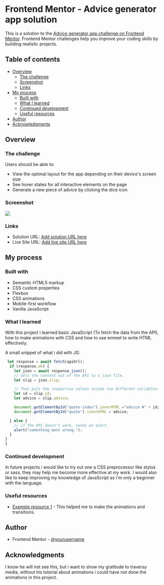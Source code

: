 # Frontend Mentor - Advice generator app solution

This is a solution to the [Advice generator app challenge on Frontend Mentor](https://www.frontendmentor.io/challenges/advice-generator-app-QdUG-13db). Frontend Mentor challenges help you improve your coding skills by building realistic projects.

## Table of contents

- [Overview](#overview)
  - [The challenge](#the-challenge)
  - [Screenshot](#screenshot)
  - [Links](#links)
- [My process](#my-process)
  - [Built with](#built-with)
  - [What I learned](#what-i-learned)
  - [Continued development](#continued-development)
  - [Useful resources](#useful-resources)
- [Author](#author)
- [Acknowledgments](#acknowledgments)


## Overview

### The challenge

Users should be able to:

- View the optimal layout for the app depending on their device's screen size
- See hover states for all interactive elements on the page
- Generate a new piece of advice by clicking the dice icon

### Screenshot

![](./images/screnshot.png)


### Links

- Solution URL: [Add solution URL here](https://github.com/EnzoDev10/advice-generator/tree/main)
- Live Site URL: [Add live site URL here](https://enzodev10.github.io/advice-generator/)

## My process

### Built with

- Semantic HTML5 markup
- CSS custom properties
- Flexbox
- CSS animations
- Mobile-first workflow
- Vanilla JavaScript


### What I learned

With this project i learned basic JavaScript (To fetch the data from the API), how to make animations with CSS and how to use  emmet to write HTML effectively.

A small snippet of what i did with JS:

```js
 let response = await fetch(apiUrl);
  if (response.ok) {
    let json = await response.json();
    // Gets the content out of the API to a json file.
    let slip = json.slip;

    // Then puts the respective values inside two different variables.
    let id = slip.id;
    let advice = slip.advice;

    document.getElementById("quote-index").innerHTML ="advice #" + id;
    document.getElementById("quote").innerHTML = advice;

  } else {
    // if the API doesn't work, sends an alert.
    alert("something went wrong.");
  }
}
}
```

### Continued development

In future projects i would like to try out one a CSS preprocessor like stylus or sass, they may help me become more effective at my work. I would also like to keep improving my knowledge of JavaScript as i'm only a beginner with the language.

### Useful resources

- [Example resource 1](https://youtu.be/zHUpx90NerM?si=PJNOAITKkac2V5sd) - This helped me to make the animations and transitions.

## Author

- Frontend Mentor - [@yourusername](https://www.frontendmentor.io/profile/EnzoDev10)


## Acknowledgments

I know he will not see this, but i want to show my gratitude to traversy media, without his tutorial about animations i could have not done the animations in this project.
